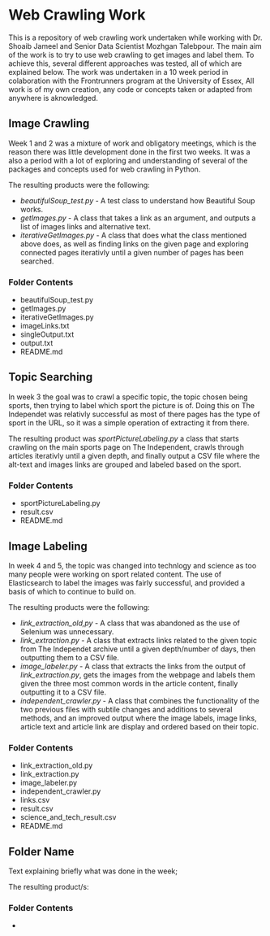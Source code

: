 # Web Crawling Work
This is a repository of web crawling work undertaken while working with Dr. Shoaib Jameel and Senior Data Scientist Mozhgan Talebpour.
The main aim of the work is to try to use web crawling to get images and label them. To achieve this, several different approaches was tested, all of which are explained below.
The work was undertaken in a 10 week period in colaboration with the Frontrunners program at the University of Essex,
All work is of my own creation, any code or concepts taken or adapted from anywhere is aknowledged.  
  
  
  
  
  
  
  
  
  
  
## Image Crawling
Week 1 and 2 was a mixture of work and obligatory meetings, which is the reason there was little development done in the first two weeks. It was a also a period with a lot of exploring and understanding of several of the packages and concepts used for web crawling in Python.

The resulting products were the following:
* *beautifulSoup_test.py* - A test class to understand how Beautiful Soup works.
* *getImages.py* - A class that takes a link as an argument, and outputs a list of images links and alternative text.
* *iterativeGetImages.py* - A class that does what the class mentioned above does, as well as finding links on the given page and exploring connected pages iterativly until a given number of pages has been searched.

### Folder Contents
* beautifulSoup_test.py
* getImages.py
* iterativeGetImages.py
* imageLinks.txt
* singleOutput.txt
* output.txt
* README.md



## Topic Searching
In week 3 the goal was to crawl a specific topic, the topic chosen being sports, then trying to label which sport the picture is of. Doing this on The Independet was relativly successful as most of there pages has the type of sport in the URL, so it was a simple operation of extracting it from there.

The resulting product was *sportPictureLabeling.py* a class that starts crawling on the main sports page on The Independent, crawls through articles iterativly until a given depth, and finally output a CSV file where the alt-text and images links are grouped and labeled based on the sport.

### Folder Contents
* sportPictureLabeling.py
* result.csv
* README.md



## Image Labeling
In week 4 and 5, the topic was changed into technlogy and science as too many people were working on sport related content. The use of Elasticsearch to label the images was fairly successful, and provided a basis of which to continue to build on.

The resulting products were the following:
* *link_extraction_old,py* - A class that was abandoned as the use of Selenium was unnecessary.
* *link_extraction.py* - A class that extracts links related to the given topic from The Independet archive until a given depth/number of days, then outputting them to a CSV file.
* *image_labeler.py* - A class that extracts the links from the output of *link_extraction.py*, gets the images from the webpage and labels them given the three most common words in the article content, finally outputting it to a CSV file.
* *independent_crawler.py* - A class that combines the functionality of the two previous files with subtile changes and additions to several methods, and an improved output where the image labels, image links, article text and article link are display and ordered based on their topic.

### Folder Contents
* link_extraction_old.py
* link_extraction.py
* image_labeler.py
* independent_crawler.py
* links.csv
* result.csv
* science_and_tech_result.csv
* README.md



## Folder Name
Text explaining briefly what was done in the week;

The resulting product/s:

### Folder Contents
*
